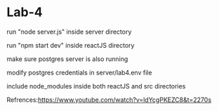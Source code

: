 # Lab-4

run "node server.js" inside server directory

run "npm start dev" inside reactJS directory

make sure postgres server is also running

modify postgres credentials in server/lab4.env file

include node_modules inside both reactJS and src directories

Refrences:https://www.youtube.com/watch?v=ldYcgPKEZC8&t=2270s
